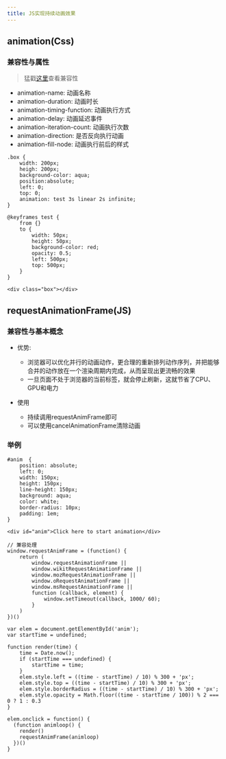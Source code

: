 ```yaml
---
title: JS实现持续动画效果
---
```


## animation(Css)

### 兼容性与属性

> 猛戳[这里](https://caniuse.com/?search=animation)查看兼容性

+ animation-name: 动画名称
+ animation-duration: 动画时长
+ animation-timing-function: 动画执行方式
+ animation-delay: 动画延迟事件
+ animation-iteration-count: 动画执行次数
+ animation-direction: 是否反向执行动画
+ animation-fill-node: 动画执行前后的样式

```
.box {
    width: 200px;
    heigh: 200px;
    background-color: aqua;
    position:absolute;
    left: 0;
    top: 0;
    animation: test 3s linear 2s infinite;
}

@keyframes test {
    from {}
    to {
        width: 50px;
        height: 50px;
        background-color: red;
        opacity: 0.5;
        left: 500px;
        top: 500px;
    }
}

<div class="box"></div>
```

## requestAnimationFrame(JS)

### 兼容性与基本概念

- 优势: 
    - 浏览器可以优化并行的动画动作，更合理的重新排列动作序列，并把能够合并的动作放在一个渲染周期内完成，从而呈现出更流畅的效果
    - 一旦页面不处于浏览器的当前标签，就会停止刷新，这就节省了CPU、GPU和电力

- 使用
    - 持续调用requestAnimFrame即可
    - 可以使用cancelAnimationFrame清除动画

### 举例

```
#anim  {
    position: absolute;
    left: 0;
    width: 150px;
    height: 150px;
    line-height: 150px;
    background: aqua;
    color: white;
    border-radius: 10px;
    padding: 1em;
}

<div id="anim">Click here to start animation</div>

// 兼容处理
window.requestAnimFrame = (function() {
    return (
        window.requestAnimationFrame || 
        window.wikitRequestAnimationFrame || 
        window.mozRequestAnimationFrame ||
        window.oRequestAnimationFrame ||
        window.msRequestAnimationFrame ||
        function (callback, element) {
            window.setTimeout(callback, 1000/ 60);
        }
    )
})()

var elem = document.getElementById('anim');
var startTime = undefined;

function render(time) {
    time = Date.now();
    if (startTime === undefined) {
        startTime = time;
    }
    elem.style.left = ((time - startTime) / 10) % 300 + 'px';
    elem.style.top = ((time - startTime) / 10) % 300 + 'px';
    elem.style.borderRadius = ((time - startTime) / 10) % 300 + 'px';
    elem.style.opacity = Math.floor((time - startTime / 100)) % 2 === 0 ? 1 : 0.3
}

elem.onclick = function() {
  (function animloop() {
    render()
    requestAnimFrame(animloop)
  })()
}
```